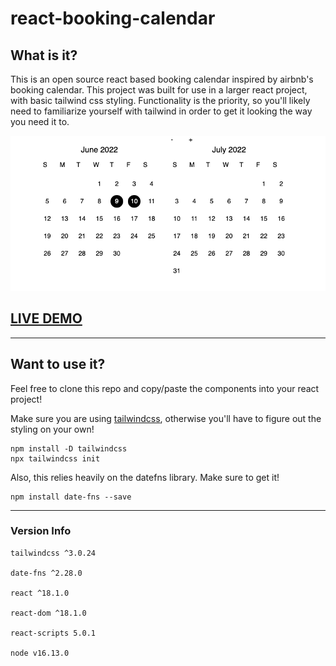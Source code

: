 # react-booking-calendar

## What is it?
  This is an open source react based booking calendar inspired by airbnb's booking calendar. This project was built for use in a larger react project, with basic tailwind css styling. Functionality is the priority, so you'll likely need to familiarize yourself with tailwind in order to get it looking the way you need it to.

  ![calendar pic](calendarPic.png "calendar pic")

  ## [LIVE DEMO](https://react-booking-cal.herokuapp.com)
***

## Want to use it?

Feel free to clone this repo and copy/paste the components into your react project!

Make sure you are using [tailwindcss](https://tailwindcss.com/docs/installation), otherwise you'll have to figure out the styling on your own!

```
npm install -D tailwindcss
npx tailwindcss init
```
Also, this relies heavily on the datefns library. Make sure to get it! 

```
npm install date-fns --save
```
***
### Version Info
```
tailwindcss ^3.0.24

date-fns ^2.28.0

react ^18.1.0

react-dom ^18.1.0

react-scripts 5.0.1

node v16.13.0
```